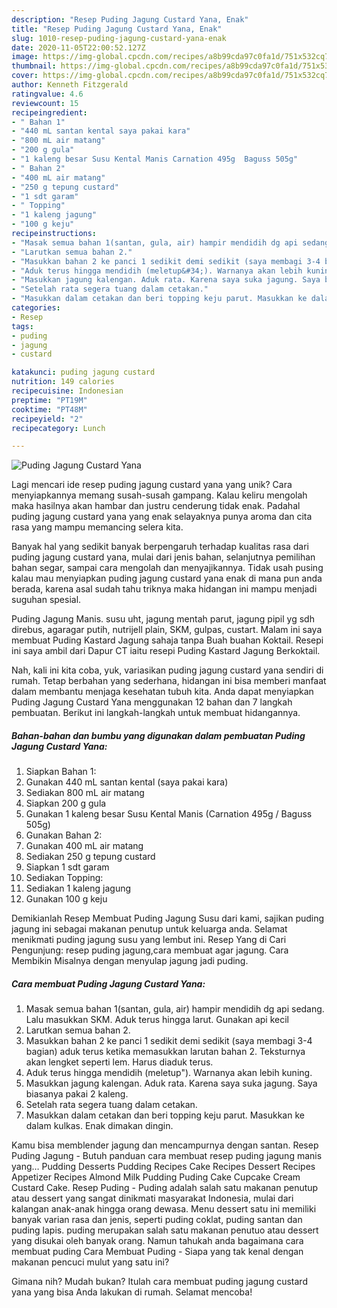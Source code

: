 ```yaml
---
description: "Resep Puding Jagung Custard Yana, Enak"
title: "Resep Puding Jagung Custard Yana, Enak"
slug: 1010-resep-puding-jagung-custard-yana-enak
date: 2020-11-05T22:00:52.127Z
image: https://img-global.cpcdn.com/recipes/a8b99cda97c0fa1d/751x532cq70/puding-jagung-custard-yana-foto-resep-utama.jpg
thumbnail: https://img-global.cpcdn.com/recipes/a8b99cda97c0fa1d/751x532cq70/puding-jagung-custard-yana-foto-resep-utama.jpg
cover: https://img-global.cpcdn.com/recipes/a8b99cda97c0fa1d/751x532cq70/puding-jagung-custard-yana-foto-resep-utama.jpg
author: Kenneth Fitzgerald
ratingvalue: 4.6
reviewcount: 15
recipeingredient:
- " Bahan 1"
- "440 mL santan kental saya pakai kara"
- "800 mL air matang"
- "200 g gula"
- "1 kaleng besar Susu Kental Manis Carnation 495g  Baguss 505g"
- " Bahan 2"
- "400 mL air matang"
- "250 g tepung custard"
- "1 sdt garam"
- " Topping"
- "1 kaleng jagung"
- "100 g keju"
recipeinstructions:
- "Masak semua bahan 1(santan, gula, air) hampir mendidih dg api sedang. Lalu masukkan SKM. Aduk terus hingga larut. Gunakan api kecil"
- "Larutkan semua bahan 2."
- "Masukkan bahan 2 ke panci 1 sedikit demi sedikit (saya membagi 3-4 bagian) aduk terus ketika memasukkan larutan bahan 2. Teksturnya akan lengket seperti lem. Harus diaduk terus."
- "Aduk terus hingga mendidih (meletup&#34;). Warnanya akan lebih kuning."
- "Masukkan jagung kalengan. Aduk rata. Karena saya suka jagung. Saya biasanya pakai 2 kaleng."
- "Setelah rata segera tuang dalam cetakan."
- "Masukkan dalam cetakan dan beri topping keju parut. Masukkan ke dalam kulkas. Enak dimakan dingin."
categories:
- Resep
tags:
- puding
- jagung
- custard

katakunci: puding jagung custard 
nutrition: 149 calories
recipecuisine: Indonesian
preptime: "PT19M"
cooktime: "PT48M"
recipeyield: "2"
recipecategory: Lunch

---
```



![Puding Jagung Custard Yana](https://img-global.cpcdn.com/recipes/a8b99cda97c0fa1d/751x532cq70/puding-jagung-custard-yana-foto-resep-utama.jpg)

Lagi mencari ide resep puding jagung custard yana yang unik? Cara menyiapkannya memang susah-susah gampang. Kalau keliru mengolah maka hasilnya akan hambar dan justru cenderung tidak enak. Padahal puding jagung custard yana yang enak selayaknya punya aroma dan cita rasa yang mampu memancing selera kita.

Banyak hal yang sedikit banyak berpengaruh terhadap kualitas rasa dari puding jagung custard yana, mulai dari jenis bahan, selanjutnya pemilihan bahan segar, sampai cara mengolah dan menyajikannya. Tidak usah pusing kalau mau menyiapkan puding jagung custard yana enak di mana pun anda berada, karena asal sudah tahu triknya maka hidangan ini mampu menjadi suguhan spesial.

Puding Jagung Manis. susu uht, jagung mentah parut, jagung pipil yg sdh direbus, agaragar putih, nutrijell plain, SKM, gulpas, custart. Malam ini saya membuat Puding Kastard Jagung sahaja tanpa Buah buahan Koktail. Resepi ini saya ambil dari Dapur CT iaitu resepi Puding Kastard Jagung Berkoktail.


Nah, kali ini kita coba, yuk, variasikan puding jagung custard yana sendiri di rumah. Tetap berbahan yang sederhana, hidangan ini bisa memberi manfaat dalam membantu menjaga kesehatan tubuh kita. Anda dapat menyiapkan Puding Jagung Custard Yana menggunakan 12 bahan dan 7 langkah pembuatan. Berikut ini langkah-langkah untuk membuat hidangannya.

<!--inarticleads1-->

##### Bahan-bahan dan bumbu yang digunakan dalam pembuatan Puding Jagung Custard Yana:

1. Siapkan  Bahan 1:
1. Gunakan 440 mL santan kental (saya pakai kara)
1. Sediakan 800 mL air matang
1. Siapkan 200 g gula
1. Gunakan 1 kaleng besar Susu Kental Manis (Carnation 495g / Baguss 505g)
1. Gunakan  Bahan 2:
1. Gunakan 400 mL air matang
1. Sediakan 250 g tepung custard
1. Siapkan 1 sdt garam
1. Sediakan  Topping:
1. Sediakan 1 kaleng jagung
1. Gunakan 100 g keju


Demikianlah Resep Membuat Puding Jagung Susu dari kami, sajikan puding jagung ini sebagai makanan penutup untuk keluarga anda. Selamat menikmati puding jagung susu yang lembut ini. Resep Yang di Cari Pengunjung: resep puding jagung,cara membuat agar jagung. Cara Membikin Misalnya dengan menyulap jagung jadi puding. 

<!--inarticleads2-->

##### Cara membuat Puding Jagung Custard Yana:

1. Masak semua bahan 1(santan, gula, air) hampir mendidih dg api sedang. Lalu masukkan SKM. Aduk terus hingga larut. Gunakan api kecil
1. Larutkan semua bahan 2.
1. Masukkan bahan 2 ke panci 1 sedikit demi sedikit (saya membagi 3-4 bagian) aduk terus ketika memasukkan larutan bahan 2. Teksturnya akan lengket seperti lem. Harus diaduk terus.
1. Aduk terus hingga mendidih (meletup&#34;). Warnanya akan lebih kuning.
1. Masukkan jagung kalengan. Aduk rata. Karena saya suka jagung. Saya biasanya pakai 2 kaleng.
1. Setelah rata segera tuang dalam cetakan.
1. Masukkan dalam cetakan dan beri topping keju parut. Masukkan ke dalam kulkas. Enak dimakan dingin.


Kamu bisa memblender jagung dan mencampurnya dengan santan. Resep Puding Jagung - Butuh panduan cara membuat resep puding jagung manis yang… Pudding Desserts Pudding Recipes Cake Recipes Dessert Recipes Appetizer Recipes Almond Milk Pudding Puding Cake Cupcake Cream Custard Cake. Resep Puding - Puding adalah salah satu makanan penutup atau dessert yang sangat dinikmati masyarakat Indonesia, mulai dari kalangan anak-anak hingga orang dewasa. Menu dessert satu ini memiliki banyak varian rasa dan jenis, seperti puding coklat, puding santan dan puding lapis. puding merupakan salah satu makanan penutuo atau dessert yang disukai oleh banyak orang. Namun tahukah anda bagaimana cara membuat puding Cara Membuat Puding - Siapa yang tak kenal dengan makanan pencuci mulut yang satu ini? 

Gimana nih? Mudah bukan? Itulah cara membuat puding jagung custard yana yang bisa Anda lakukan di rumah. Selamat mencoba!
